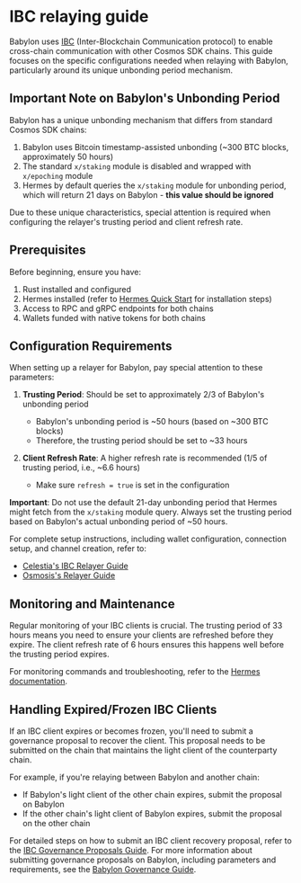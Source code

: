 # IBC relaying guide

Babylon uses [IBC](https://ibcprotocol.dev/)
(Inter-Blockchain Communication protocol) to enable cross-chain
communication with other Cosmos SDK chains. This guide focuses on the specific configurations needed
when relaying with Babylon, particularly around its unique unbonding period
mechanism.

## Important Note on Babylon's Unbonding Period

Babylon has a unique unbonding mechanism that differs from standard Cosmos SDK chains:

1. Babylon uses Bitcoin timestamp-assisted unbonding (~300 BTC blocks, approximately 50 hours)
2. The standard `x/staking` module is disabled and wrapped with `x/epoching` module
3. Hermes by default queries the `x/staking` module for unbonding period, which will return 21 days on Babylon - **this value should be ignored**

Due to these unique characteristics, special attention is required when configuring the relayer's trusting period and client refresh rate.

## Prerequisites

Before beginning, ensure you have:
1. Rust installed and configured
2. Hermes installed (refer to [Hermes Quick Start](https://hermes.informal.systems/quick-start/) for installation steps)
3. Access to RPC and gRPC endpoints for both chains
4. Wallets funded with native tokens for both chains

## Configuration Requirements

When setting up a relayer for Babylon, pay special attention to these parameters:

1. **Trusting Period**: Should be set to approximately 2/3 of Babylon's unbonding period
   - Babylon's unbonding period is ~50 hours (based on ~300 BTC blocks)
   - Therefore, the trusting period should be set to ~33 hours

2. **Client Refresh Rate**: A higher refresh rate is recommended (1/5 of trusting period, i.e., ~6.6 hours)
   - Make sure `refresh = true` is set in the configuration

**Important**: Do not use the default 21-day unbonding period that Hermes might fetch from the `x/staking` module query. Always set the trusting period based on Babylon's actual unbonding period of ~50 hours.

For complete setup instructions, including wallet configuration, connection setup, and channel creation, refer to:
- [Celestia's IBC Relayer Guide](https://docs.celestia.org/guides/ibc-relayer/)
- [Osmosis's Relayer Guide](https://docs.osmosis.zone/guides/relaying/relayer-guide)

## Monitoring and Maintenance

Regular monitoring of your IBC clients is crucial. The trusting period of 33 hours means you need to ensure your clients are refreshed before they expire. The client refresh rate of 6 hours ensures this happens well before the trusting period expires.

For monitoring commands and troubleshooting, refer to the [Hermes documentation](https://hermes.informal.systems/documentation/commands/index.html).

## Handling Expired/Frozen IBC Clients

If an IBC client expires or becomes frozen, you'll need to submit a governance proposal to recover the client. This proposal needs to be submitted on the chain that maintains the light client of the counterparty chain.

For example, if you're relaying between Babylon and another chain:
- If Babylon's light client of the other chain expires, submit the proposal on Babylon
- If the other chain's light client of Babylon expires, submit the proposal on the other chain

For detailed steps on how to submit an IBC client recovery proposal, refer to
the [IBC Governance Proposals Guide](https://ibc.cosmos.network/main/ibc/proposals.html#steps).
For more information about submitting governance proposals on Babylon, including
parameters and requirements, see
the [Babylon Governance Guide](https://docs.babylonlabs.io/guides/governance/). 